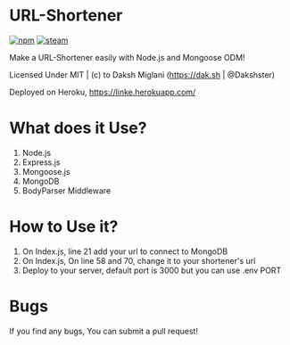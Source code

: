 # URL-Shortener
[![npm](https://img.shields.io/npm/l/express.svg?style=flat-square)](https://github.com/Dakshster/Url-Shortener/blob/master/LICENSE)
[![steam](https://img.shields.io/badge/steam-donate-green.svg?style=flat-square)](https://gg.gg/dmtrade)

Make a URL-Shortener easily with Node.js and Mongoose ODM!

Licensed Under MIT | (c) to Daksh Miglani (https://dak.sh | @Dakshster)

Deployed on Heroku, https://linke.herokuapp.com/ 

# What does it Use?
1. Node.js
2. Express.js
3. Mongoose.js
4. MongoDB
5. BodyParser Middleware

# How to Use it?

1. On Index.js, line 21 add your url to connect to MongoDB
2. On Index.js, On line 58 and 70, change it to your shortener's url
3. Deploy to your server, default port is 3000 but you can use .env PORT

# Bugs
If you find any bugs, You can submit a pull request!

